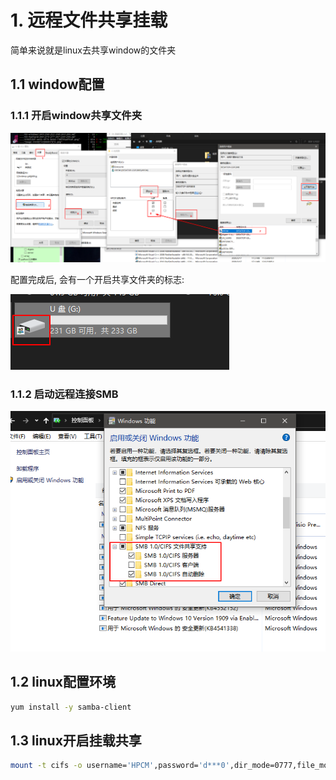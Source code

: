 

# 1. 远程文件共享挂载

简单来说就是linux去共享window的文件夹

## 1.1 window配置

### 1.1.1 开启window共享文件夹

![image-20200723102554401](image/02-%E8%BF%9C%E7%A8%8B%E6%8C%82%E8%BD%BD/image-20200723102554401.png)

配置完成后, 会有一个开启共享文件夹的标志:

![image-20200723102642337](image/02-%E8%BF%9C%E7%A8%8B%E6%8C%82%E8%BD%BD/image-20200723102642337.png)

### 1.1.2 启动远程连接SMB

![image-20200723103233743](image/02-%E8%BF%9C%E7%A8%8B%E6%8C%82%E8%BD%BD/image-20200723103233743.png)

## 1.2 linux配置环境

```bash
yum install -y samba-client
```

## 1.3 linux开启挂载共享

```bash
mount -t cifs -o username='HPCM',password='d***0',dir_mode=0777,file_mode=0777 //10.0.0.1/G  ./win
```


